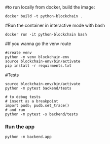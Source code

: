#to run locally from docker, build the image:
```
docker build -t python-blockchain .
```
#Run the container in interactive mode with bash
```
docker run -it python-blockchain bash
```

#If you wanna go the venv route

```
#create venv
python -m venv blockchain-env
source blockchain-env/bin/activate
pip install -r requirments.txt
```

#Tests
```
source blockchain-env/bin/activate
python -m pytest backend/tests

# to debug tests
# insert as a breakpoint
import pudb; pudb.set_trace()
# and run
python -m pytest -s backend/tests
```

### Run the app

```
python -m backend.app
```
